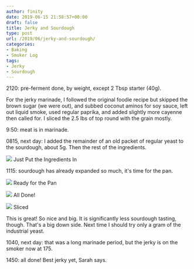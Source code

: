 ```yaml
---
author: finity
date: 2019-06-15 21:58:57+00:00
draft: false
title: Jerky and Sourdough
type: post
url: /2019/06/jerky-and-sourdough/
categories:
- Baking
- Smoker Log
tags:
- Jerky
- Sourdough
---
```





2120: pre-ferment done, by weight, except 2 Tbsp starter (40g).







For the jerky marinade, I followed the original foodie recipe but skipped the brown sugar (we were out), and subbed coconut aminos for soy sauce, left out liquid smoke, used regular paprika, and added slightly more cayenne then called for.  I sliced the 2.5 lbs of top round with the grain mostly.







9:50: meat is in marinade.







0815, next day: I added the remainder of an old packet of regular yeast to the sourdough, about 5g.  Then the rest of the ingredients.





![](https://blog.notmet.net/wp-content/uploads/2019/06/IMG_20190615_081947-768x1024.jpg)
Just Put the Ingredients In





1115: sourdough has already expanded so much, it's time for the pan.





![](https://blog.notmet.net/wp-content/uploads/2019/06/IMG_20190615_114001-768x1024.jpg)
Ready for the Pan



![](https://blog.notmet.net/wp-content/uploads/2019/06/IMG_20190615_150301-768x1024.jpg)
All Done!



![](https://blog.notmet.net/wp-content/uploads/2019/06/IMG_20190615_160017-768x1024.jpg)
Sliced





This is great!  So nice and big.  It is significantly less sourdough tasting, though.  That's a big down side.  Next time I should try only a gram of the industrial yeast.







1040, next day: that was a long marinade period, but the jerky is on the smoker now at 175.







1450: all done!  Best jerky yet, Sarah says.



